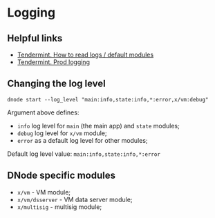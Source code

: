 # Logging

## Helpful links
* [Tendermint. How to read logs / default modules](https://github.com/tendermint/tendermint/blob/v0.33.3/docs/tendermint-core/how-to-read-logs.md)
* [Tendermint. Prod logging](https://github.com/tendermint/tendermint/blob/v0.33.3/docs/tendermint-core/running-in-production.md#logging)

## Changing the log level

    dnode start --log_level "main:info,state:info,*:error,x/vm:debug"
    
Argument above defines:
* `info` log level for `main` (the main app) and `state` modules;
* `debug` log level for `x/vm` module;
* `error` as a default log level for other modules;

Default log level value: `main:info,state:info,*:error`

## DNode specific modules

* `x/vm` - VM module;
* `x/vm/dsserver` - VM data server module;
* `x/multisig` - multisig module;
